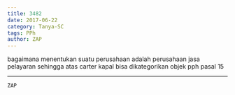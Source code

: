 ```yaml
---
title: 3482
date: 2017-06-22
category: Tanya-SC
tags: PPh
author: ZAP
---
```


bagaimana menentukan suatu perusahaan adalah perusahaan jasa pelayaran sehingga atas carter kapal bisa dikategorikan objek pph pasal 15

---



`ZAP`
